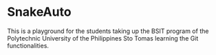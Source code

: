 # SnakeAuto
This is a playground for the students taking up the BSIT program of the Polytechnic University of the Philippines Sto Tomas learning the Git functionalities.
